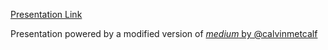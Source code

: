[Presentation Link](http://mattsayler.github.io/Automating_Feeder_Maps_Presentation/)

Presentation powered by a modified version of [_medium_ by @calvinmetcalf](https://github.com/calvinmetcalf/medium)
